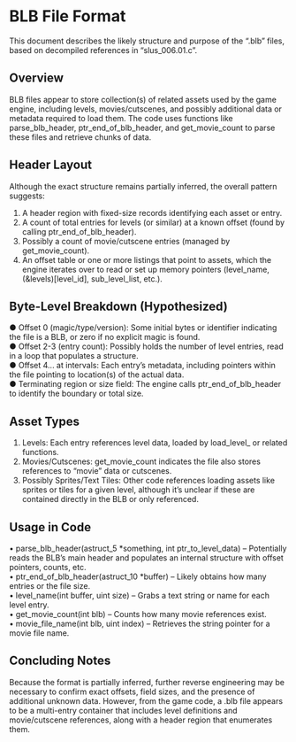 # BLB File Format

This document describes the likely structure and purpose of the “.blb” files, based on decompiled references in “slus_006.01.c”.

## Overview

BLB files appear to store collection(s) of related assets used by the game engine, including levels, movies/cutscenes, and possibly additional data or metadata required to load them. The code uses functions like parse_blb_header, ptr_end_of_blb_header, and get_movie_count to parse these files and retrieve chunks of data.

## Header Layout

Although the exact structure remains partially inferred, the overall pattern suggests:
1. A header region with fixed-size records identifying each asset or entry.
2. A count of total entries for levels (or similar) at a known offset (found by calling ptr_end_of_blb_header).
3. Possibly a count of movie/cutscene entries (managed by get_movie_count).
4. An offset table or one or more listings that point to assets, which the engine iterates over to read or set up memory pointers (level_name, (&levels)[level_id], sub_level_list, etc.).

## Byte-Level Breakdown (Hypothesized)

● Offset 0 (magic/type/version): Some initial bytes or identifier indicating the file is a BLB, or zero if no explicit magic is found.  
● Offset 2-3 (entry count): Possibly holds the number of level entries, read in a loop that populates a structure.  
● Offset 4... at intervals: Each entry’s metadata, including pointers within the file pointing to location(s) of the actual data.  
● Terminating region or size field: The engine calls ptr_end_of_blb_header to identify the boundary or total size.

## Asset Types

1. Levels: Each entry references level data, loaded by load_level_ or related functions.  
2. Movies/Cutscenes: get_movie_count indicates the file also stores references to “movie” data or cutscenes.  
3. Possibly Sprites/Text Tiles: Other code references loading assets like sprites or tiles for a given level, although it’s unclear if these are contained directly in the BLB or only referenced.

## Usage in Code

• parse_blb_header(astruct_5 *something, int ptr_to_level_data) – Potentially reads the BLB’s main header and populates an internal structure with offset pointers, counts, etc.  
• ptr_end_of_blb_header(astruct_10 *buffer) – Likely obtains how many entries or the file size.  
• level_name(int buffer, uint size) – Grabs a text string or name for each level entry.  
• get_movie_count(int blb) – Counts how many movie references exist.  
• movie_file_name(int blb, uint index) – Retrieves the string pointer for a movie file name.

## Concluding Notes

Because the format is partially inferred, further reverse engineering may be necessary to confirm exact offsets, field sizes, and the presence of additional unknown data. However, from the game code, a .blb file appears to be a multi-entry container that includes level definitions and movie/cutscene references, along with a header region that enumerates them.
